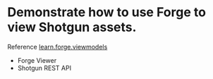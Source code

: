 # Demonstrate how to use Forge to view Shotgun assets.

Reference [learn.forge.viewmodels](https://github.com/Autodesk-Forge/learn.forge.viewmodels)

- Forge Viewer
- Shotgun REST API
